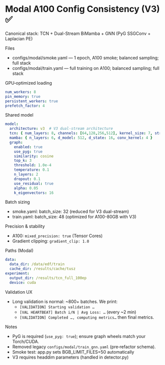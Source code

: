 # Modal A100 Config Consistency (V3) ✅

Canonical stack: TCN + Dual-Stream BiMamba + GNN (PyG SSGConv + Laplacian PE)

Files
- configs/modal/smoke.yaml — 1 epoch, A100 smoke; balanced sampling; full stack
- configs/modal/train.yaml — full training on A100; balanced sampling; full stack

GPU‑optimized loading
```yaml
num_workers: 8
pin_memory: true
persistent_workers: true
prefetch_factor: 4
```

Shared model
```yaml
model:
  architecture: v3  # V3 dual-stream architecture
  tcn: { num_layers: 8, channels: [64,128,256,512], kernel_size: 7, stride_down: 16 }
  mamba: { n_layers: 6, d_model: 512, d_state: 16, conv_kernel: 4 }
  graph:
    enabled: true
    use_pyg: true
    similarity: cosine
    top_k: 3
    threshold: 1.0e-4
    temperature: 0.1
    n_layers: 2
    dropout: 0.1
    use_residual: true
    alpha: 0.05
    k_eigenvectors: 16
```

Batch sizing
- smoke.yaml: batch_size: 32 (reduced for V3 dual-stream)
- train.yaml: batch_size: 48 (optimized for A100-80GB with V3)

Precision & stability
- A100: `mixed_precision: true` (Tensor Cores)
- Gradient clipping: `gradient_clip: 1.0`

Paths (Modal)
```yaml
data:
  data_dir: /data/edf/train
  cache_dir: /results/cache/tusz
experiment:
  output_dir: /results/tcn_full_100ep
  device: cuda
```

Validation UX
- Long validation is normal: ~800+ batches. We print:
  - `[VALIDATION] Starting validation …`
  - `[VAL HEARTBEAT] Batch i/N | Avg Loss: …` (every ~2 min)
  - `[VALIDATION] Completed …, computing metrics…` then final metrics.

Notes
- PyG is required (`use_pyg: true`); ensure graph wheels match your Torch/CUDA.
- Removed legacy `configs/modal/train_gnn.yaml` (pre‑refactor schema).
- Smoke test: app.py sets BGB_LIMIT_FILES=50 automatically
- V3 requires headdim parameters (handled in detector.py)
